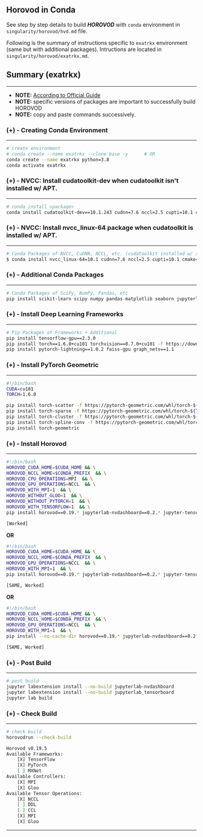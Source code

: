 ## Horovod in Conda

See step by step details to build _**HOROVOD**_ with `conda` environment in `singularity/horovod/hvd.md` file. 

Following is the summary of instructions specific to `exatrkx` environment (same but with additional packages). Intructions are located in `singularity/horovod/exatrkx.md`.

## Summary (exatrkx)
---

- **NOTE:** [According to Official Guide](https://horovod.readthedocs.io/en/latest/conda.html)
- **NOTE:** specific versions of packages are important to successfully build HOROVOD
- **NOTE:** copy and paste commands successively.

### (+) - Creating Conda Environment
---

```bash
# create environment
# conda create --name exatrkx --clone base -y      # OR
conda create --name exatrkx python=3.8
conda activate exatrkx
```

### (+) - NVCC: Install cudatoolkit-dev when cudatoolkit isn't installed w/ APT.
---

```bash
# conda install <package>
conda install cudatoolkit-dev==10.1.243 cudnn=7.6 nccl=2.5 cupti=10.1 cmake=3.16 mpi4py=3.0 cxx-compiler=1.0 bokeh=1.4 nodejs=13
```

### (+) - NVCC: Install nvcc_linux-64 package when cudatoolkit is installed w/ APT.
---

```bash
# Conda Packages of NVCC, CuDNN, NCCL, etc. (cudatoolkit installed w/ apt.)
$ conda install nvcc_linux-64=10.1 cudnn=7.6 nccl=2.5 cupti=10.1 cmake=3.16 mpi4py=3.0 cxx-compiler=1.0 bokeh=1.4 nodejs=13
```
### (+) - Additional Conda Packages
---

```bash
# Conda Packages of SciPy, NumPy, Pandas, etc
pip install scikit-learn scipy numpy pandas matplotlib seaborn jupyterlab notebook jupyter-tensorboard tqdm pyyaml ipywidgets
```

### (+) - Install Deep Learning Frameworks
---

```bash
# Pip Packages of Frameworks + Additional 
pip install tensorflow-gpu==2.3.0
pip install torch==1.6.0+cu101 torchvision==0.7.0+cu101 -f https://download.pytorch.org/whl/torch_stable.html
pip install pytorch-lightning==1.0.2 faiss-gpu graph_nets==1.1
```

### (+) - Install PyTorch Geometric
---

```bash
#!/bin/bash
CUDA=cu101
TORCH=1.6.0

pip install torch-scatter -f https://pytorch-geometric.com/whl/torch-${TORCH}+${CUDA}.html
pip install torch-sparse -f https://pytorch-geometric.com/whl/torch-${TORCH}+${CUDA}.html
pip install torch-cluster -f https://pytorch-geometric.com/whl/torch-${TORCH}+${CUDA}.html
pip install torch-spline-conv -f https://pytorch-geometric.com/whl/torch-${TORCH}+${CUDA}.html
pip install torch-geometric
```

### (+) - Install Horovod
---

```bash
#!/bin/bash
HOROVOD_CUDA_HOME=$CUDA_HOME && \
HOROVOD_NCCL_HOME=$CONDA_PREFIX  && \
HOROVOD_CPU_OPERATIONS=MPI  && \
HOROVOD_GPU_OPERATIONS=NCCL  && \
HOROVOD_WITH_MPI=1  && \
HOROVOD_WITHOUT_GLOO=1  && \
HOROVOD_WITHOUT_PYTORCH=1  && \
HOROVOD_WITH_TENSORFLOW=1  && \
pip install horovod==0.19.* jupyterlab-nvdashboard==0.2.* jupyter-tensorboard==0.2.* --no-binary=horovod

[Worked]
```

**OR**

```bash
#!/bin/bash
HOROVOD_CUDA_HOME=$CUDA_HOME && \
HOROVOD_NCCL_HOME=$CONDA_PREFIX  && \
HOROVOD_GPU_OPERATIONS=NCCL  && \
HOROVOD_WITH_MPI=1  && \
pip install horovod==0.19.* jupyterlab-nvdashboard==0.2.* jupyter-tensorboard==0.2.* --no-binary=horovod

[SAME, Worked]
```

**OR**

```bash
#!/bin/bash
HOROVOD_CUDA_HOME=$CUDA_HOME && \
HOROVOD_NCCL_HOME=$CONDA_PREFIX  && \
HOROVOD_GPU_OPERATIONS=NCCL  && \
HOROVOD_WITH_MPI=1  && \
pip install --no-cache-dir horovod==0.19.* jupyterlab-nvdashboard==0.2.* jupyter-tensorboard==0.2.* --no-binary=horovod

[SAME, Worked]
```

### (+) - Post Build
---

```bash
# post build
jupyter labextension install --no-build jupyterlab-nvdashboard
jupyter labextension install --no-build jupyterlab_tensorboard
jupyter lab build
```

### (+) - Check Build
---

```bash
# check build
horovodrun --check-build

Horovod v0.19.5
Available Frameworks:
    [X] TensorFlow
    [X] PyTorch
    [ ] MXNet
Available Controllers:
    [X] MPI
    [X] Gloo
Available Tensor Operations:
    [X] NCCL
    [ ] DDL
    [ ] CCL
    [X] MPI
    [X] Gloo
```
---